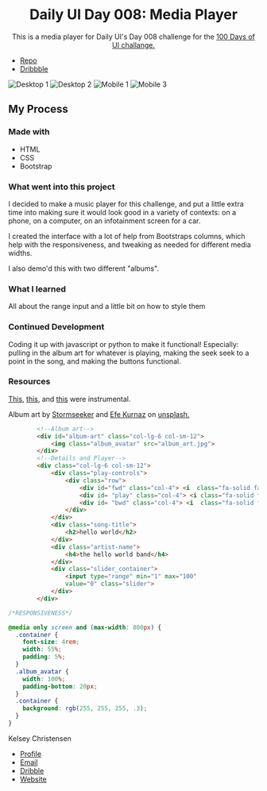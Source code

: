 <h1 align="center">Daily UI Day 008: Media Player</h1>

<p align="center">
This is a media player for Daily UI's Day 008 challenge for the <a href="https://www.dailyui.co/"> 100 Days of UI 
challange.</a></p>

- [Repo](https://github.com/kelseychristensen/Daily-UI-Day-008 "Daily UI Day 03 Repo")
- [Dribbble](https://dribbble.com/shots/20035611-Daily-UI-Day-008-Media-Player "Dribbble Link")

![Desktop 1](1.PNG "Screenshot")
![Desktop 2](4.PNG "Screenshot")
![Mobile 1](2.PNG "Screenshot")
![Mobile 3](3.PNG "Screenshot")

## My Process

### Made with

- HTML
- CSS
- Bootstrap

### What went into this project

I decided to make a music player for this challenge, and put a little extra time into making sure it would look good in a variety of contexts: on a phone, on a computer, on an infotainment screen for a car. 

I created the interface with a lot of help from Bootstraps columns, which help with the responsiveness, and tweaking as needed for different media widths. 

I also demo'd this with two different "albums". 

### What I learned 

All about the range input and a little bit on how to style them

### Continued Development

Coding it up with javascript or python to make it functional! Especially: pulling in the album art for whatever is playing, making the seek seek to a point in the song, and making the buttons functional.

### Resources 

[This](https://www.w3schools.com/tags/att_input_type_range.asp#:~:text=Definition%20and%20Usage,accepted%20with%20the%20attributes%20below.), [this](https://www.cssportal.com/style-input-range/), and [this](https://www.geeksforgeeks.org/create-a-music-player-using-javascript/) were instrumental. 

Album art by [Stormseeker](https://unsplash.com/@sseeker) and [Efe Kurnaz](https://unsplash.com/@efekurnaz) on [unsplash.](https://unsplash.com/)

```html
        <!--Album art-->
        <div id="album-art" class="col-lg-6 col-sm-12">
            <img class="album_avatar" src="album_art.jpg">
        </div>
        <!--Details and Player-->
        <div class="col-lg-6 col-sm-12">
            <div class="play-controls">
                <div class="row">
                    <div id="fwd" class="col-4"> <i  class="fa-solid fa-backward fa-2xs"></i></div>
                    <div id= "play" class="col-4"> <i class="fa-solid fa-play fa-lg"></i></div>
                    <div id= "bwd" class="col-4"> <i  class="fa-solid fa-forward fa-2xs"></i></div>
                </div>
            </div>
            <div class="song-title">
                <h2>hello world</h2>
            </div>
            <div class="artist-name">
                <h4>the hello world band</h4>
            </div>
            <div class="slider_container">
                <input type="range" min="1" max="100"
                value="0" class="slider">
            </div>
        </div>

```

```css
/*RESPONSIVENESS*/

@media only screen and (max-width: 800px) {
  .container {
    font-size: 4rem;
    width: 55%;
    padding: 5%;
  }
  .album_avatar {
    width: 100%;
    padding-bottom: 20px;
  }
  .container {
    background: rgb(255, 255, 255, .3);
  }
}
```

Kelsey Christensen

- [Profile](https://github.com/kelseychristensen "Kelsey Christensen")
- [Email](mailto:kelsey.c.christensen@gmail.com?subject=Hi "Hi!")
- [Dribble](https://dribbble.com/kelseychristensen "Hi!")
- [Website](http://kelseychristensen.com/ "Welcome")

